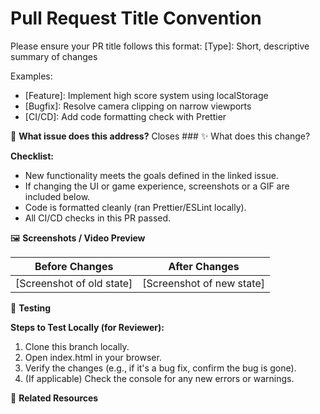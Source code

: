 # Pull Request Title Convention
Please ensure your PR title follows this format: [Type]: Short, descriptive summary of changes

Examples:
- [Feature]: Implement high score system using localStorage
- [Bugfix]: Resolve camera clipping on narrow viewports
- [CI/CD]: Add code formatting check with Prettier

🎯 **What issue does this address?**
Closes ### ✨ What does this change?

**Checklist:**
- New functionality meets the goals defined in the linked issue.
- If changing the UI or game experience, screenshots or a GIF are included below.
- Code is formatted cleanly (ran Prettier/ESLint locally).
- All CI/CD checks in this PR passed.

🖼️ **Screenshots / Video Preview**

| Before Changes | After Changes |
|----------------|---------------|
| [Screenshot of old state] | [Screenshot of new state] |

🧪 **Testing**

**Steps to Test Locally (for Reviewer):**
1. Clone this branch locally.
2. Open index.html in your browser.
3. Verify the changes (e.g., if it's a bug fix, confirm the bug is gone).
4. (If applicable) Check the console for any new errors or warnings.

🔗 **Related Resources**
